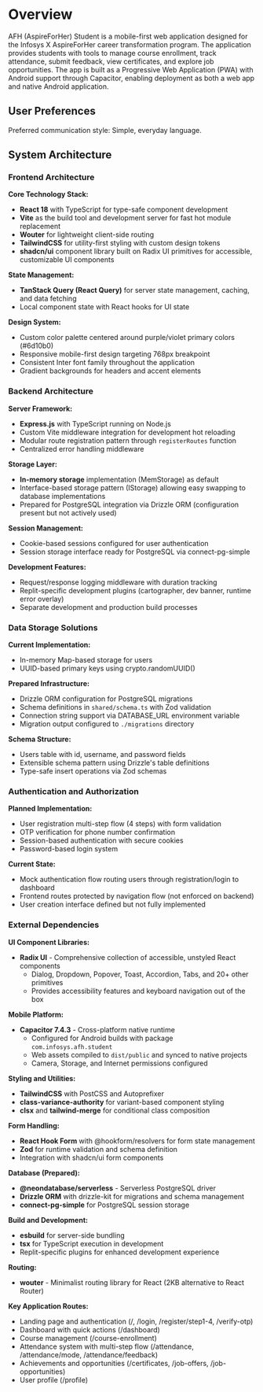 # Overview

AFH (AspireForHer) Student is a mobile-first web application designed for the Infosys X AspireForHer career transformation program. The application provides students with tools to manage course enrollment, track attendance, submit feedback, view certificates, and explore job opportunities. The app is built as a Progressive Web Application (PWA) with Android support through Capacitor, enabling deployment as both a web app and native Android application.

## User Preferences

Preferred communication style: Simple, everyday language.

## System Architecture

### Frontend Architecture

**Core Technology Stack:**
- **React 18** with TypeScript for type-safe component development
- **Vite** as the build tool and development server for fast hot module replacement
- **Wouter** for lightweight client-side routing
- **TailwindCSS** for utility-first styling with custom design tokens
- **shadcn/ui** component library built on Radix UI primitives for accessible, customizable UI components

**State Management:**
- **TanStack Query (React Query)** for server state management, caching, and data fetching
- Local component state with React hooks for UI state

**Design System:**
- Custom color palette centered around purple/violet primary colors (#6d10b0)
- Responsive mobile-first design targeting 768px breakpoint
- Consistent Inter font family throughout the application
- Gradient backgrounds for headers and accent elements

### Backend Architecture

**Server Framework:**
- **Express.js** with TypeScript running on Node.js
- Custom Vite middleware integration for development hot reloading
- Modular route registration pattern through `registerRoutes` function
- Centralized error handling middleware

**Storage Layer:**
- **In-memory storage** implementation (MemStorage) as default
- Interface-based storage pattern (IStorage) allowing easy swapping to database implementations
- Prepared for PostgreSQL integration via Drizzle ORM (configuration present but not actively used)

**Session Management:**
- Cookie-based sessions configured for user authentication
- Session storage interface ready for PostgreSQL via connect-pg-simple

**Development Features:**
- Request/response logging middleware with duration tracking
- Replit-specific development plugins (cartographer, dev banner, runtime error overlay)
- Separate development and production build processes

### Data Storage Solutions

**Current Implementation:**
- In-memory Map-based storage for users
- UUID-based primary keys using crypto.randomUUID()

**Prepared Infrastructure:**
- Drizzle ORM configuration for PostgreSQL migrations
- Schema definitions in `shared/schema.ts` with Zod validation
- Connection string support via DATABASE_URL environment variable
- Migration output configured to `./migrations` directory

**Schema Structure:**
- Users table with id, username, and password fields
- Extensible schema pattern using Drizzle's table definitions
- Type-safe insert operations via Zod schemas

### Authentication and Authorization

**Planned Implementation:**
- User registration multi-step flow (4 steps) with form validation
- OTP verification for phone number confirmation
- Session-based authentication with secure cookies
- Password-based login system

**Current State:**
- Mock authentication flow routing users through registration/login to dashboard
- Frontend routes protected by navigation flow (not enforced on backend)
- User creation interface defined but not fully implemented

### External Dependencies

**UI Component Libraries:**
- **Radix UI** - Comprehensive collection of accessible, unstyled React components
  - Dialog, Dropdown, Popover, Toast, Accordion, Tabs, and 20+ other primitives
  - Provides accessibility features and keyboard navigation out of the box

**Mobile Platform:**
- **Capacitor 7.4.3** - Cross-platform native runtime
  - Configured for Android builds with package `com.infosys.afh.student`
  - Web assets compiled to `dist/public` and synced to native projects
  - Camera, Storage, and Internet permissions configured

**Styling and Utilities:**
- **TailwindCSS** with PostCSS and Autoprefixer
- **class-variance-authority** for variant-based component styling
- **clsx** and **tailwind-merge** for conditional class composition

**Form Handling:**
- **React Hook Form** with @hookform/resolvers for form state management
- **Zod** for runtime validation and schema definition
- Integration with shadcn/ui form components

**Database (Prepared):**
- **@neondatabase/serverless** - Serverless PostgreSQL driver
- **Drizzle ORM** with drizzle-kit for migrations and schema management
- **connect-pg-simple** for PostgreSQL session storage

**Build and Development:**
- **esbuild** for server-side bundling
- **tsx** for TypeScript execution in development
- Replit-specific plugins for enhanced development experience

**Routing:**
- **wouter** - Minimalist routing library for React (2KB alternative to React Router)

**Key Application Routes:**
- Landing page and authentication (/, /login, /register/step1-4, /verify-otp)
- Dashboard with quick actions (/dashboard)
- Course management (/course-enrollment)
- Attendance system with multi-step flow (/attendance, /attendance/mode, /attendance/feedback)
- Achievements and opportunities (/certificates, /job-offers, /job-opportunities)
- User profile (/profile)